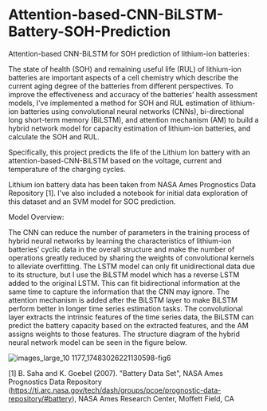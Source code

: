 # Attention-based-CNN-BiLSTM-Battery-SOH-Prediction
Attention-based CNN-BiLSTM for SOH prediction of lithium-ion batteries:

The state of health (SOH) and remaining useful life (RUL) of lithium-ion batteries are important aspects of a cell chemistry which describe the current aging degree of the batteries from different perspectives. To improve the effectiveness and accuracy of the batteries’ health assessment models, I've implemented a method for SOH and RUL estimation of lithium-ion batteries using convolutional neural networks (CNNs), bi-directional long short-term memory (BiLSTM), and attention mechanism (AM) to build a hybrid network model for capacity estimation of lithium-ion batteries, and calculate the SOH and RUL. 

Specifically, this project predicts the life of the Lithium Ion battery with an attention-based-CNN-BiLSTM based on the voltage, current and temperature of the charging cycles. 

Lithium ion battery data has been taken from NASA Ames Prognostics Data Repository [1]. I've also included a notebook for initial data exploration of this dataset and an SVM model for SOC prediction. 

Model Overview:

The CNN can reduce the number of parameters in the training process of hybrid neural networks by learning the characteristics of lithium-ion batteries’ cyclic data in the overall structure and make the number of operations greatly reduced by sharing the weights of convolutional kernels to alleviate overfitting. The LSTM model can only fit unidirectional data due to its structure, but I use the BiLSTM model which has a reverse LSTM added to the original LSTM. This can fit bidirectional information at the same time to capture the information that the CNN may ignore. The attention mechanism is added after the BiLSTM layer to make BiLSTM perform better in longer time series estimation tasks. The convolutional layer extracts the intrinsic features of the time series data, the BiLSTM can predict the battery capacity based on the extracted features, and the AM assigns weights to those features. The structure diagram of the hybrid neural network model can be seen in the figure below.

![images_large_10 1177_17483026221130598-fig6](https://github.com/alishbaimran/Attention-based-CNN-BiLSTM-Battery-SOH-Prediction/assets/44557946/27c6170e-6723-40fa-8551-27f878d784e9)


[1] B. Saha and K. Goebel (2007). "Battery Data Set", NASA Ames Prognostics Data Repository (https://ti.arc.nasa.gov/tech/dash/groups/pcoe/prognostic-data-repository/#battery), NASA Ames Research Center, Moffett Field, CA
